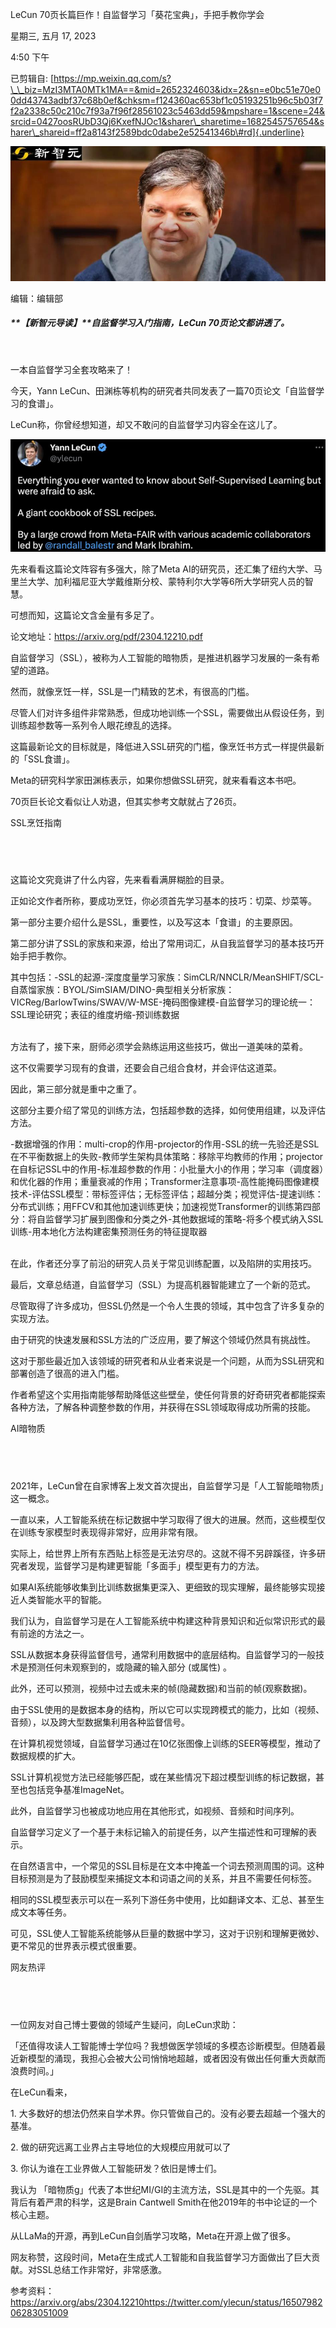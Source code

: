 LeCun 70页长篇巨作！自监督学习「葵花宝典」，手把手教你学会

星期三, 五月 17, 2023

4:50 下午

已剪辑自: [https://mp.weixin.qq.com/s?\_\_biz=MzI3MTA0MTk1MA==&mid=2652324603&idx=2&sn=e0bc51e70e00dd43743adbf37c68b0ef&chksm=f124360ac653bf1c05193251b96c5b03f7f2a2338c50c210c7f93a7f96f28561023c5463dd59&mpshare=1&scene=24&srcid=0427oosRUbD3Qj6KxefNJOc1&sharer\_sharetime=1682545757654&sharer\_shareid=ff2a8143f2589bdc0dabe2e52541346b\#rd]{.underline}

![](../../../assets/020_LeCun_70页长篇巨作！自监督学习「葵花宝典」，手把手教你学会_000.png)

编辑：编辑部

##### **【新智元导读】**自监督学习入门指南，LeCun 70页论文都讲透了。

 

一本自监督学习全套攻略来了！

今天，Yann LeCun、田渊栋等机构的研究者共同发表了一篇70页论文「自监督学习的食谱」。

LeCun称，你曾经想知道，却又不敢问的自监督学习内容全在这儿了。

![](../../../assets/020_LeCun_70页长篇巨作！自监督学习「葵花宝典」，手把手教你学会_001.png)

先来看看这篇论文阵容有多强大，除了Meta AI的研究员，还汇集了纽约大学、马里兰大学、加利福尼亚大学戴维斯分校、蒙特利尔大学等6所大学研究人员的智慧。

可想而知，这篇论文含金量有多足了。

论文地址：https://arxiv.org/pdf/2304.12210.pdf

自监督学习（SSL），被称为人工智能的暗物质，是推进机器学习发展的一条有希望的道路。

然而，就像烹饪一样，SSL是一门精致的艺术，有很高的门槛。

尽管人们对许多组件非常熟悉，但成功地训练一个SSL，需要做出从假设任务，到训练超参数等一系列令人眼花缭乱的选择。

这篇最新论文的目标就是，降低进入SSL研究的门槛，像烹饪书方式一样提供最新的「SSL食谱」。

Meta的研究科学家田渊栋表示，如果你想做SSL研究，就来看看这本书吧。

70页巨长论文看似让人劝退，但其实参考文献就占了26页。

SSL烹饪指南

  
--

这篇论文究竟讲了什么内容，先来看看满屏糊脸的目录。

正如论文作者所称，要成功烹饪，你必须首先学习基本的技巧：切菜、炒菜等。

第一部分主要介绍什么是SSL，重要性，以及写这本「食谱」的主要原因。

第二部分讲了SSL的家族和来源，给出了常用词汇，从自我监督学习的基本技巧开始手把手教你。

其中包括：-SSL的起源-深度度量学习家族：SimCLR/NNCLR/MeanSHIFT/SCL-自蒸馏家族：BYOL/SimSIAM/DINO-典型相关分析家族：VICReg/BarlowTwins/SWAV/W-MSE-掩码图像建模-自监督学习的理论统一：SSL理论研究；表征的维度坍缩-预训练数据\
 

方法有了，接下来，厨师必须学会熟练运用这些技巧，做出一道美味的菜肴。

这不仅需要学习现有的食谱，还要会自己组合食材，并会评估这道菜。

因此，第三部分就是重中之重了。

这部分主要介绍了常见的训练方法，包括超参数的选择，如何使用组建，以及评估方法。

-数据增强的作用：multi-crop的作用-projector的作用-SSL的统一先验还是SSL在不平衡数据上的失败-教师学生架构具体策略：移除平均教师的作用；projector在自标记SSL中的作用-标准超参数的作用：小批量大小的作用；学习率（调度器）和优化器的作用；重量衰减的作用；Transformer注意事项-高性能掩码图像建模技术-评估SSL模型：带标签评估；无标签评估；超越分类；视觉评估-提速训练：分布式训练；用FFCV和其他加速训练更快；加速视觉Transformer的训练第四部分：将自监督学习扩展到图像和分类之外-其他数据域的策略-将多个模式纳入SSL训练-用本地化方法构建密集预测任务的特征提取器\
 

在此，作者还分享了前沿的研究人员关于常见训练配置，以及陷阱的实用技巧。

最后，文章总结道，自监督学习（SSL）为提高机器智能建立了一个新的范式。

尽管取得了许多成功，但SSL仍然是一个令人生畏的领域，其中包含了许多复杂的实现方法。

由于研究的快速发展和SSL方法的广泛应用，要了解这个领域仍然具有挑战性。

这对于那些最近加入该领域的研究者和从业者来说是一个问题，从而为SSL研究和部署创造了很高的进入门槛。

作者希望这个实用指南能够帮助降低这些壁垒，使任何背景的好奇研究者都能探索各种方法，了解各种调整参数的作用，并获得在SSL领域取得成功所需的技能。

AI暗物质

  
--

2021年，LeCun曾在自家博客上发文首次提出，自监督学习是「人工智能暗物质」这一概念。

一直以来，人工智能系统在标记数据中学习取得了很大的进展。然而，这些模型仅在训练专家模型时表现得非常好，应用非常有限。

实际上，给世界上所有东西贴上标签是无法穷尽的。这就不得不另辟蹊径，许多研究者发现，监督学习是构建更智能「多面手」模型更有力的方法。

如果AI系统能够收集到比训练数据集更深入、更细致的现实理解，最终能够实现接近人类智能水平的智能。

我们认为，自监督学习是在人工智能系统中构建这种背景知识和近似常识形式的最有前途的方法之一。

SSL从数据本身获得监督信号，通常利用数据中的底层结构。自监督学习的一般技术是预测任何未观察到的，或隐藏的输入部分 (或属性) 。

此外，还可以预测，视频中过去或未来的帧(隐藏数据)和当前的帧(观察数据)。

由于SSL使用的是数据本身的结构，所以它可以实现跨模式的能力，比如（视频、音频），以及跨大型数据集利用各种监督信号。

在计算机视觉领域，自监督学习通过在10亿张图像上训练的SEER等模型，推动了数据规模的扩大。

SSL计算机视觉方法已经能够匹配，或在某些情况下超过模型训练的标记数据，甚至也包括竞争基准ImageNet。

此外，自监督学习也被成功地应用在其他形式，如视频、音频和时间序列。

自监督学习定义了一个基于未标记输入的前提任务，以产生描述性和可理解的表示。

在自然语言中，一个常见的SSL目标是在文本中掩盖一个词去预测周围的词。这种目标预测是为了鼓励模型来捕捉文本和词语之间的关系，并且不需要任何标签。

相同的SSL模型表示可以在一系列下游任务中使用，比如翻译文本、汇总、甚至生成文本等任务。

可见，SSL使人工智能系统能够从巨量的数据中学习，这对于识别和理解更微妙、更不常见的世界表示模式很重要。

网友热评

  
--

一位网友对自己博士要做的领域产生疑问，向LeCun求助：

「还值得攻读人工智能博士学位吗？我想做医学领域的多模态诊断模型。但随着最近新模型的涌现，我担心会被大公司悄悄地超越，或者因没有做出任何重大贡献而浪费时间。」

在LeCun看来，

1\. 大多数好的想法仍然来自学术界。你只管做自己的。没有必要去超越一个强大的基准。

2\. 做的研究远离工业界占主导地位的大规模应用就可以了

3\. 你认为谁在工业界做人工智能研发？依旧是博士们。

我认为 「暗物质g」代表了本世纪MI/GI的主流方法，SSL是其中的一个先驱。其背后有着严肃的科学，这是Brain Cantwell Smith在他2019年的书中论证的一个核心主题。

从LLaMa的开源，再到LeCun自剑盾学习攻略，Meta在开源上做了很多。

网友称赞，这段时间，Meta在生成式人工智能和自我监督学习方面做出了巨大贡献。对SSL总结工作非常好，非常感激。

参考资料：https://arxiv.org/abs/2304.12210https://twitter.com/ylecun/status/1650798206283051009

 

 
